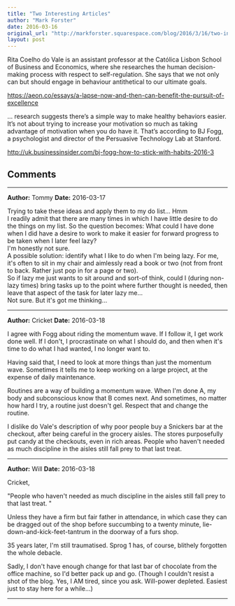 ```yaml
---
title: "Two Interesting Articles"
author: "Mark Forster"
date: 2016-03-16
original_url: "http://markforster.squarespace.com/blog/2016/3/16/two-interesting-articles.html"
layout: post
---
```


Rita Coelho do Vale is an assistant professor  at the Católica Lisbon School of Business and Economics, where she  researches the human decision-making process with respect to  self-regulation. She says that we not only can but should engage in behaviour antithetical to our ultimate goals.

https://aeon.co/essays/a-lapse-now-and-then-can-benefit-the-pursuit-of-excellence

… research suggests there’s a simple way to make healthy  behaviors easier. It’s not about trying to increase your motivation so  much as taking advantage of motivation when you do have it. That’s according to BJ Fogg, a psychologist and director of the Persuasive Technology Lab at Stanford.

http://uk.businessinsider.com/bj-fogg-how-to-stick-with-habits-2016-3


## Comments

---

**Author:** Tommy
**Date:** 2016-03-17

Trying to take these ideas and apply them to my do list... Hmm  
I readily admit that there are many times in which I have little desire to do the things on my list. So the question becomes: What could I have done when I did have a desire to work to make it easier for forward progress to be taken when I later feel lazy?  
I'm honestly not sure.  
A possible solution: identify what I like to do when I'm being lazy. For me, it's often to sit in my chair and aimlessly read a book or two (not from front to back. Rather just pop in for a page or two).  
So if lazy me just wants to sit around and sort-of think, could I (during non-lazy times) bring tasks up to the point where further thought is needed, then leave that aspect of the task for later lazy me...  
Not sure. But it's got me thinking...

---

**Author:** Cricket
**Date:** 2016-03-18

I agree with Fogg about riding the momentum wave. If I follow it, I get work done well. If I don't, I procrastinate on what I should do, and then when it's time to do what I had wanted, I no longer want to.  
  
Having said that, I need to look at more things than just the momentum wave. Sometimes it tells me to keep working on a large project, at the expense of daily maintenance.  
  
Routines are a way of building a momentum wave. When I'm done A, my body and subconscious know that B comes next. And sometimes, no matter how hard I try, a routine just doesn't gel. Respect that and change the routine.  
  
I dislike do Vale's description of why poor people buy a Snickers bar at the checkout, after being careful in the grocery aisles. The stores purposefully put candy at the checkouts, even in rich areas. People who haven't needed as much discipline in the aisles still fall prey to that last treat.

---

**Author:** Will
**Date:** 2016-03-18

Cricket,  
  
"People who haven't needed as much discipline in the aisles still fall prey to that last treat. "  
  
Unless they have a firm but fair father in attendance, in which case they can be dragged out of the shop before succumbing to a twenty minute, lie-down-and-kick-feet-tantrum in the doorway of a furs shop.   
  
35 years later, I'm still traumatised. Sprog 1 has, of course, blithely forgotten the whole debacle.  
  
Sadly, I don't have enough change for that last bar of chocolate from the office machine, so I'd better pack up and go. (Though I couldn't resist a shot of the blog. Yes, I AM tired, since you ask. Will-power depleted. Easiest just to stay here for a while...)

---
